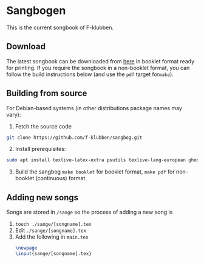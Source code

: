 # Sangbogen

This is the current songbook of F-klubben.

## Download

The latest songbook can be downloaded from [here](https://github.com/f-klubben/sangbog/releases/latest/download/sangbog.pdf) in booklet format ready for printing. If you require the songbook in a non-booklet format, you can follow the build instructions below (and use the `pdf` target for`make`).

## Building from source

For Debian-based systems (in other distributions package names may vary):

1. Fetch the source code

```sh
git clone https://github.com/f-klubben/sangbog.git
```

2. Install prerequisites:

```sh
sudo apt install texlive-latex-extra psutils texlive-lang-european ghostscript
```

3. Build the sangbog
   `make booklet` for booklet format, `make pdf` for non-booklet (continuous) format

## Adding new songs

Songs are stored in `/sange` so the process of adding a new song is

1. `touch ./sange/[songname].tex`
2. Edit `./sange/[songname].tex`
3. Add the following in `main.tex`
   ```latex
   \newpage
   \input{sange/[songname].tex}
   ```
